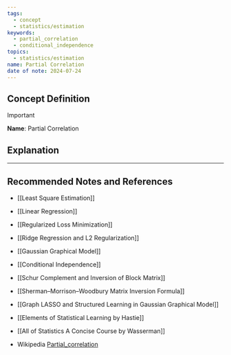 ```yaml
---
tags:
  - concept
  - statistics/estimation
keywords:
  - partial_correlation
  - conditional_independence
topics:
  - statistics/estimation
name: Partial Correlation
date of note: 2024-07-24
---
```


## Concept Definition

>[!important]
>**Name**: Partial Correlation



## Explanation





-----------
##  Recommended Notes and References

- [[Least Square Estimation]]
- [[Linear Regression]]
- [[Regularized Loss Minimization]]
- [[Ridge Regression and L2 Regularization]]

- [[Gaussian Graphical Model]]
- [[Conditional Independence]]

- [[Schur Complement and Inversion of Block Matrix]]
- [[Sherman–Morrison–Woodbury Matrix Inversion Formula]]

- [[Graph LASSO and Structured Learning in Gaussian Graphical Model]]

- [[Elements of Statistical Learning by Hastie]]
- [[All of Statistics A Concise Course by Wasserman]]
- Wikipedia [Partial_correlation](https://en.wikipedia.org/wiki/Partial_correlation)